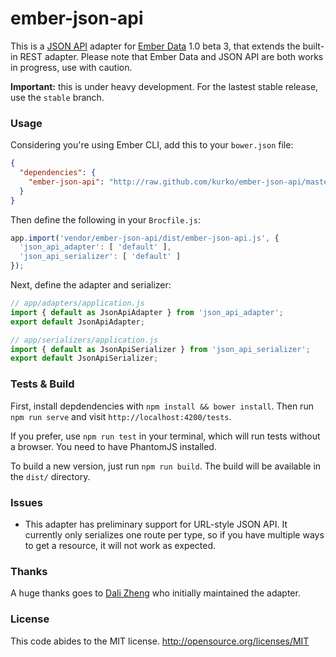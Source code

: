 # ember-json-api

This is a [JSON API](http://jsonapi.org) adapter for [Ember Data](http://github.com/emberjs/data)
1.0 beta 3, that extends the built-in REST adapter. Please note that Ember Data
and JSON API are both works in progress, use with caution.

**Important:** this is under heavy development. For the lastest stable release,
use the `stable` branch.

### Usage

Considering you're using Ember CLI, add this to your `bower.json` file:

```json
{
  "dependencies": {
    "ember-json-api": "http://raw.github.com/kurko/ember-json-api/master/dist/json_api_adapter.js"
  }
}
```

Then define the following in your `Brocfile.js`:

```js
app.import('vendor/ember-json-api/dist/ember-json-api.js', {
  'json_api_adapter': [ 'default' ],
  'json_api_serializer': [ 'default' ]
});
```

Next, define the adapter and serializer:

```js
// app/adapters/application.js
import { default as JsonApiAdapter } from 'json_api_adapter';
export default JsonApiAdapter;

// app/serializers/application.js
import { default as JsonApiSerializer } from 'json_api_serializer';
export default JsonApiSerializer;
```

### Tests & Build

First, install depdendencies with `npm install && bower install`. Then run
`npm run serve` and visit `http://localhost:4200/tests`.

If you prefer, use `npm run test` in your terminal, which will run tests
without a browser. You need to have PhantomJS installed.

To build a new version, just run `npm run build`. The build will be
available in the `dist/` directory.

### Issues

- This adapter has preliminary support for URL-style JSON API. It currently
only serializes one route per type, so if you have multiple ways to get a
resource, it will not work as expected.

### Thanks

A huge thanks goes to [Dali Zheng](https://github.com/daliwali) who initially
maintained the adapter.

### License

This code abides to the MIT license. http://opensource.org/licenses/MIT
